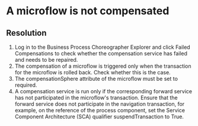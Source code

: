 <!-- image -->

# A microflow is not compensated

## Resolution

1. Log in to the Business Process Choreographer Explorer and click Failed Compensations to check whether the compensation
service has failed and needs to be repaired.
2. The compensation of a microflow is triggered only when the transaction
for the microflow is rolled back. Check whether this is the case.
3. The compensationSphere attribute of the microflow must be set
to required.
4. A compensation service is run only if the corresponding forward
service has not participated in the microflow's transaction. Ensure
that the forward service does not participate in the navigation transaction,
for example, on the reference of the process component, set the Service
Component Architecture (SCA) qualifier suspendTransaction to True.